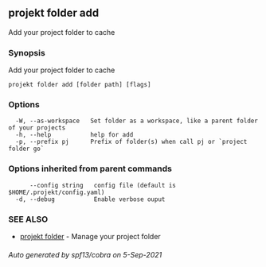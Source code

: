 ## projekt folder add

Add your project folder to cache

### Synopsis

Add your project folder to cache

```
projekt folder add [folder path] [flags]
```

### Options

```
  -W, --as-workspace   Set folder as a workspace, like a parent folder of your projects
  -h, --help           help for add
  -p, --prefix pj      Prefix of folder(s) when call pj or `project folder go`
```

### Options inherited from parent commands

```
      --config string   config file (default is $HOME/.projekt/config.yaml)
  -d, --debug           Enable verbose ouput
```

### SEE ALSO

* [projekt folder](projekt_folder.md)	 - Manage your project folder

###### Auto generated by spf13/cobra on 5-Sep-2021
